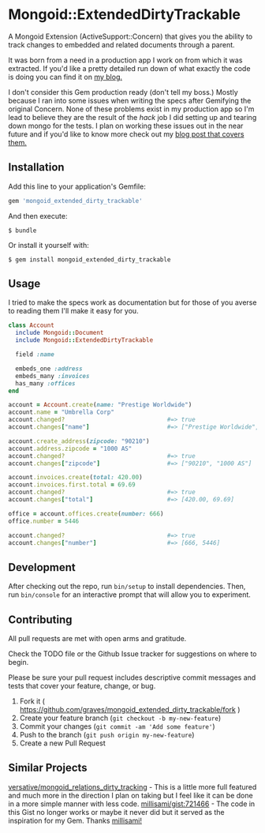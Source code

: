 # Mongoid::ExtendedDirtyTrackable

A Mongoid Extension (ActiveSupport::Concern) that gives you the ability to track changes to embedded and related documents through a parent.

It was born from a need in a production app I work on from which it was extracted. If you'd like a pretty detailed run down of what exactly the code is doing you can find it on [my blog.](http://blog.ooo.pm/dirty-tracking-embedded-documents-with-mongoid/)

I don't consider this Gem production ready (don't tell my boss.) Mostly because I ran into some issues when writing the specs after Gemifying the original Concern. None of these problems exist in my production app so I'm lead to believe they are the result of the _hack_ job I did setting up and tearing down mongo for the tests. I plan on working these issues out in the near future and if you'd like to know more check out my [blog post that covers them.](http://blog.ooo.pm/post-im-gonna-write-tomorrow-morning)

## Installation

Add this line to your application's Gemfile:

```ruby
gem 'mongoid_extended_dirty_trackable'
```

And then execute:

    $ bundle

Or install it yourself with:

    $ gem install mongoid_extended_dirty_trackable

## Usage

I tried to make the specs work as documentation but for those of you averse to reading them I'll make it easy for you.

```ruby
class Account
  include Mongoid::Document
  include Mongoid::ExtendedDirtyTrackable

  field :name

  embeds_one :address
  embeds_many :invoices
  has_many :offices
end

account = Account.create(name: "Prestige Worldwide")
account.name = "Umbrella Corp"
account.changed?                             #=> true
account.changes["name"]                      #=> ["Prestige Worldwide", "Umbrella Corp"

account.create_address(zipcode: "90210")
account.address.zipcode = "1000 AS"
account.changed?                             #=> true
account.changes["zipcode"]                   #=> ["90210", "1000 AS"]

account.invoices.create(total: 420.00)
account.invoices.first.total = 69.69
account.changed?                             #=> true
account.changes["total"]                     #=> [420.00, 69.69]

office = account.offices.create(number: 666)
office.number = 5446

account.changed?                             #=> true
account.changes["number"]                    #=> [666, 5446]
```

## Development

After checking out the repo, run `bin/setup` to install dependencies. Then, run `bin/console` for an interactive prompt that will allow you to experiment.

## Contributing

All pull requests are met with open arms and gratitude.

Check the TODO file or the Github Issue tracker for suggestions on where to begin.

Please be sure your pull request includes descriptive commit messages and tests that cover your feature, change, or bug.

1. Fork it ( https://github.com/graves/mongoid_extended_dirty_trackable/fork )
2. Create your feature branch (`git checkout -b my-new-feature`)
3. Commit your changes (`git commit -am 'Add some feature'`)
4. Push to the branch (`git push origin my-new-feature`)
5. Create a new Pull Request

## Similar Projects

[versative/mongoid_relations_dirty_tracking](https://github.com/versative/mongoid_relations_dirty_tracking) - This is a little more full featured and much more in the direction I plan on taking but I feel like it can be done in a more simple manner with less code.
[millisami/gist:721466](https://gist.github.com/millisami/721466) - The code in this Gist no longer works or maybe it never did but it served as the inspiration for my Gem. Thanks [millisami!](https://github.com/millisami)

